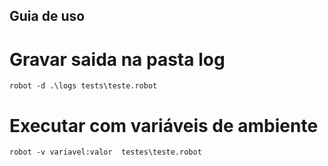 ## Guia de uso

# Gravar saida na pasta log
    
    robot -d .\logs tests\teste.robot


# Executar com variáveis de ambiente
    
    robot -v variavel:valor  testes\teste.robot